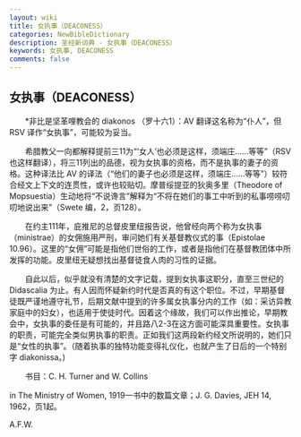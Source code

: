 ```yaml
---
layout: wiki
title: 女执事（DEACONESS）
categories: NewBibleDictionary
description: 圣经新词典 - 女执事（DEACONESS）
keywords: 女执事, DEACONESS
comments: false
---
```


## 女执事（DEACONESS）

　　*非比是坚革哩教会的 diakonos （罗十六1）：AV 翻译这名称为“仆人”，但 RSV 译作“女执事”，可能较为妥当。

　　希腊教父一向都解释提前三11为“‘女人’也必须是这样，须端庄……等等”（RSV 也这样翻译），将三11列出的品德，视为女执事的资格，而不是执事的妻子的资格。这种译法比 AV 的译法（“他们的妻子也必须是这样，须端庄……等等”）较符合经文上下文的连贯性，或许也较贴切。摩普绥提亚的狄奥多里（Theodore of Mopsuestia）生动地将“不说谗言”解释为“不将在她们的事工中听到的私事唠唠叨叨地说出来”（Swete 编，2，页128）。

　　在约主111年，庇推尼的总督皮里纽报告说，他曾经向两个称为女执事（ministrae）的女佣施用严刑，审问她们有关基督教仪式的事（Epistolae 10.96）。这里的“女佣”可能是指他们世俗的工作，或者是指他们在基督教团体中所发挥的功能。皮里纽无疑想找出基督徒食人肉的习性的证据。

　　自此以后，似乎就没有清楚的文字记载，提到女执事这职分，直至三世纪的 Didascalia 为止。有人因而怀疑新约时代是否真的有这个职位。不过，早期基督徒既严谨地遵守礼节，后期文献中提到的许多属女执事分内的工作（如：采访异教家庭中的妇女），也适用于使徒时代。因着这个缘故，我们可以作出推论，早期教会中，女执事的委任是有可能的，并且路八2-3在这方面可能深具重要性。女执事的职责，可能完全类似男执事的职责。正如我们这两段新约经文所说明的，她们只是“女性的执事”。（随着执事的独特功能变得礼仪化，也就产生了日后的一个特别字 diakonissa。)

　　书目：C. H. Turner and W. Collins

in The Ministry of Women, 1919一书中的数篇文章；J. G. Davies, JEH 14, 1962，页1起。

A.F.W.








